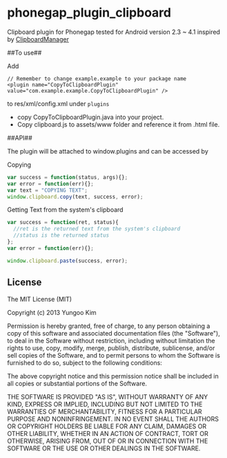 phonegap_plugin_clipboard
=========================

Clipboard plugin for Phonegap tested for Android version 2.3 ~ 4.1 inspired by [ClipboardManager](https://github.com/phonegap/phonegap-plugins/tree/master/Android/ClipboardManager)


##To use##

Add
```
// Remember to change example.example to your package name
<plugin name="CopyToClipboardPlugin" value="com.example.example.CopyToClipboardPlugin" />
```  
to res/xml/config.xml under ```plugins```
* copy CopyToClipboardPlugin.java into your project.
* Copy clipboard.js to assets/www folder and reference it from .html file.

##API##

The plugin will be attached to window.plugins and can be accessed by 

Copying
```js
var success = function(status, args){};
var error = function(err){};
var text = "COPYING TEXT";
window.clipboard.copy(text, success, error);
``` 
Getting Text from the system's clipboard
```js
var success = function(ret, status){
  //ret is the returned text from the system's clipboard
  //status is the returned status
};
var error = function(err){};

window.clipboard.paste(success, error);
```



## License ##

The MIT License (MIT)

Copyright (c) 2013 Yungoo Kim

Permission is hereby granted, free of charge, to any person obtaining a copy of this software and associated documentation files (the "Software"), to deal in the Software without restriction, including without limitation the rights to use, copy, modify, merge, publish, distribute, sublicense, and/or sell copies of the Software, and to permit persons to whom the Software is furnished to do so, subject to the following conditions:

The above copyright notice and this permission notice shall be included in all copies or substantial portions of the Software.

THE SOFTWARE IS PROVIDED "AS IS", WITHOUT WARRANTY OF ANY KIND, EXPRESS OR IMPLIED, INCLUDING BUT NOT LIMITED TO THE WARRANTIES OF MERCHANTABILITY, FITNESS FOR A PARTICULAR PURPOSE AND NONINFRINGEMENT. IN NO EVENT SHALL THE AUTHORS OR COPYRIGHT HOLDERS BE LIABLE FOR ANY CLAIM, DAMAGES OR OTHER LIABILITY, WHETHER IN AN ACTION OF CONTRACT, TORT OR OTHERWISE, ARISING FROM, OUT OF OR IN CONNECTION WITH THE SOFTWARE OR THE USE OR OTHER DEALINGS IN THE SOFTWARE.
